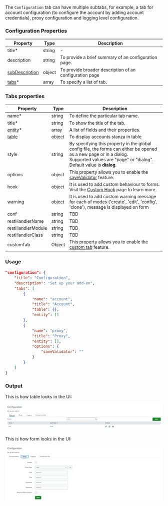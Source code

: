 The `Configuration` tab can have multiple subtabs, for example, a tab for
account configuration (to configure the account by adding account credentials),
proxy configuration and logging level configuration.

### Configuration Properties

| Property                                                          | Type   | Description                                             |
| ----------------------------------------------------------------- | ------ | ------------------------------------------------------- |
| title<span class="required-asterisk">\*</span>                    | string | -                                                       |
| description                                                       | string | To provide a brief summary of an configuration page.    |
| [subDescription](../advanced/sub_description)                     | object | To provide broader description of an configuration page |
| [tabs](#tabs-properties)<span class="required-asterisk">\*</span> | array  | To specify a list of tab.                               |

### Tabs properties

| Property                                                     | Type   | Description                                                                                                                                                                                        |
| ------------------------------------------------------------ | ------ | -------------------------------------------------------------------------------------------------------------------------------------------------------------------------------------------------- |
| name<span class="required-asterisk">\*</span>                | string | To define the particular tab name.                                                                                                                                                                 |
| title<span class="required-asterisk">\*</span>               | string | To show the title of the tab.                                                                                                                                                                      |
| [entity](../entity)<span class="required-asterisk">\*</span> | array  | A list of fields and their properties.                                                                                                                                                             |
| [table](../table)                                            | object | To display accounts stanza in table                                                                                                                                                                |
| style                                                        | string | By specifying this property in the global config file, the forms can either be opened as a new page or in a dialog. <br>Supported values are "page" or "dialog". <br> Default value is **dialog**. |
| options                                                      | object | This property allows you to enable the [saveValidator](../advanced/save_validator) feature.                                                                                                        |
| hook                                                         | object | It is used to add custom behaviour to forms. Visit the [Custom Hook](../custom_ui_extensions/custom_hook) page to learn more.                                                                      |
| warning                                                      | object | It is used to add custom warning message for each of modes ('create', 'edit', 'config', 'clone'), message is displayed on form                                                                     |
| conf                                                         | string | TBD                                                                                                                                                                                                |
| restHandlerName                                              | string | TBD                                                                                                                                                                                                |
| restHandlerModule                                            | string | TBD                                                                                                                                                                                                |
| restHandlerClass                                             | string | TBD                                                                                                                                                                                                |
| customTab                                                    | Object | This property allows you to enable the [custom tab](../custom_ui_extensions/custom_tab) feature.                                                                                                   |

### Usage

```json
"configuration": {
    "title": "Configuration",
    "description": "Set up your add-on",
    "tabs": [
        {
            "name": "account",
            "title": "Account",
            "table": {},
            "entity": []
        },
        {
            "name": "proxy",
            "title": "Proxy",
            "entity": [],
            "options": {
                "saveValidator": ""
            }
        }
    ]
}
```

### Output

This is how table looks in the UI:

![image](images/configuration/configuration_with_table_output.png)

This is how form looks in the UI:

![image](images/configuration/configuration_without_table_output.png)
